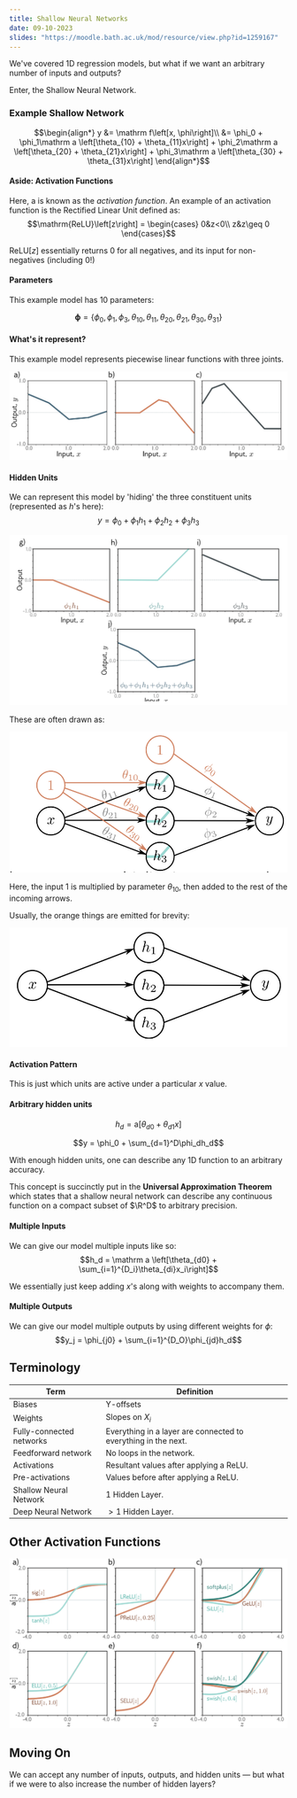 ```yaml
---
title: Shallow Neural Networks
date: 09-10-2023
slides: "https://moodle.bath.ac.uk/mod/resource/view.php?id=1259167"
---
```


We've covered 1D regression models, but what if we want an arbitrary number of inputs and outputs?

Enter, the Shallow Neural Network.

### Example Shallow Network

$$\begin{align*}
    y &= \mathrm f\left[x, \phi\right]\\
      &= \phi_0 + \phi_1\mathrm a \left[\theta_{10} + \theta_{11}x\right] + \phi_2\mathrm a \left[\theta_{20} + \theta_{21}x\right] + \phi_3\mathrm a \left[\theta_{30} + \theta_{31}x\right]
\end{align*}$$

#### Aside: Activation Functions

Here, $\mathrm a$ is known as the *activation function*. An example of an activation function is the Rectified Linear Unit defined as:
$$\mathrm{ReLU}\left[z\right] = \begin{cases}
    0&z<0\\
    z&z\geq 0
\end{cases}$$ 

$\mathrm{ReLU}\left[z\right]$ essentially returns $0$ for all negatives, and its input for non-negatives (including $0$!)

#### Parameters

This example model has 10 parameters:

$$\mathbf{\phi} = \left\{\phi_0, \phi_1, \phi_3, \theta_{10}, \theta_{11}, \theta_{20}, \theta_{21}, \theta_{30}, \theta_{31}\right\}$$

#### What's it represent?

This example model represents piecewise linear functions with three joints.

![](_/02-family.png)

#### Hidden Units
We can represent this model by 'hiding' the three constituent units (represented as $h$'s here):
$$y = \phi_0 + \phi_1h_1 + \phi_2h_2 + \phi_3h_3$$

![](_/02-weighted-sum.png)

These are often drawn as:

![](_/02-network.png)

Here, the input $1$ is multiplied by parameter $\theta_{10}$, then added to the rest of the incoming arrows.

Usually, the orange things are emitted for brevity:

![](_/02-hidden-layers.png)

#### Activation Pattern

This is just which units are active under a particular $x$ value.

#### Arbitrary hidden units

$$h_d = \mathrm a \left[\theta_{d0} + \theta_{d1}x\right]$$

$$y = \phi_0 + \sum_{d=1}^D\phi_dh_d$$

With enough hidden units, one can describe any 1D function to an arbitrary accuracy.

This concept is succinctly put in the **Universal Approximation Theorem** which states that a shallow neural network can describe any continuous function on a compact subset of $\R^D$ to arbitrary precision.

#### Multiple Inputs

We can give our model multiple inputs like so:
$$h_d = \mathrm a \left[\theta_{d0} + \sum_{i=1}^{D_i}\theta_{di}x_i\right]$$

We essentially just keep adding $x$'s along with weights to accompany them.

#### Multiple Outputs

We can give our model multiple outputs by using different weights for $\phi$:
$$y_j = \phi_{j0} + \sum_{i=1}^{D_O}\phi_{jd}h_d$$

## Terminology
| Term | Definition |
|-|-|
|Biases| Y-offsets | 
|Weights| Slopes on $X_i$|
|Fully-connected networks| Everything in a layer are connected to everything in the next. |
|Feedforward network| No loops in the network.|
|Activations| Resultant values after applying a $\text{ReLU}$.|
|Pre-activations| Values before after applying a $\text{ReLU}$. |
|Shallow Neural Network| $1$ Hidden Layer. |
|Deep Neural Network| $\gt 1$ Hidden Layer. |

## Other Activation Functions
![](_/02-activations.png)

## Moving On 
We can accept any number of inputs, outputs, and hidden units &mdash;
but what if we were to also increase the number of hidden layers?

